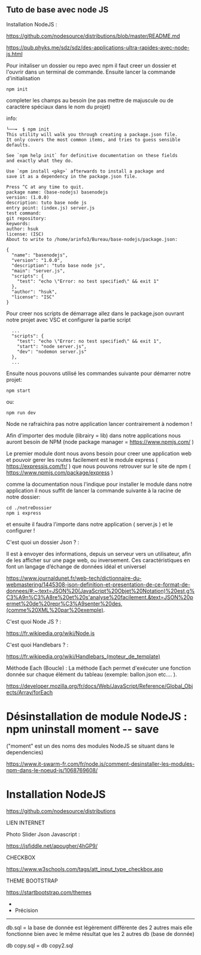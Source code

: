 ## Tuto de base avec node JS

Installation NodeJS :

https://github.com/nodesource/distributions/blob/master/README.md

https://pub.phyks.me/sdz/sdz/des-applications-ultra-rapides-avec-node-js.html


Pour initaliser un dossier ou repo avec npm il faut creer un dossier et l'ouvrir dans un terminal de commande.
Ensuite lancer la commande d'initialisation
```
npm init
```

completer les champs au besoin
(ne pas mettre de majuscule ou de caractère spéciaux dans le nom du projet)

info:
```
└──╼  $ npm init
This utility will walk you through creating a package.json file.
It only covers the most common items, and tries to guess sensible defaults.

See `npm help init` for definitive documentation on these fields
and exactly what they do.

Use `npm install <pkg>` afterwards to install a package and
save it as a dependency in the package.json file.

Press ^C at any time to quit.
package name: (base-nodejs) basenodejs
version: (1.0.0) 
description: tuto base node js
entry point: (index.js) server.js
test command: 
git repository: 
keywords: 
author: hsuk
license: (ISC) 
About to write to /home/arinfo3/Bureau/base-nodejs/package.json:

{
  "name": "basenodejs",
  "version": "1.0.0",
  "description": "tuto base node js",
  "main": "server.js",
  "scripts": {
    "test": "echo \"Error: no test specified\" && exit 1"
  },
  "author": "hsuk",
  "license": "ISC"
}

```

Pour creer nos scripts de démarrage allez dans le package.json ouvrant notre projet avec VSC et configurer la partie script
```
  ...
  "scripts": {
    "test": "echo \"Error: no test specified\" && exit 1",
    "start": "node server.js",
    "dev": "nodemon server.js"
  },
  ...
```

Ensuite nous pouvons utilisé les commandes suivante pour démarrer notre projet:
```
npm start
```
ou:
```
npm run dev
```

Node ne rafraichira pas notre application lancer contrairement à nodemon !

Afin d'importer des module (librairy = lib) dans notre applications nous auront besoin de NPM (node package manager = https://www.npmjs.com/ )

Le premier module dont nous avons besoin pour creer une application web et pouvoir gerer les routes facilement est le module express ( https://expressjs.com/fr/ ) que nous pouvons retrouver sur le site de npm ( https://www.npmjs.com/package/express )

comme la documentation nous l'indique pour installer le module dans notre application il nous suffit de lancer la commande suivante à la racine de notre dossier:

```
cd ./notreDossier
npm i express
```

et ensuite il faudra l'importe dans notre application ( server.js ) et le configurer !
























C'est quoi un dossier Json ? :

Il est à envoyer des informations, depuis un serveur vers un utilisateur, afin de les afficher sur une page web, ou inversement. Ces caractéristiques en font un langage d’échange de données idéal et universel

https://www.journaldunet.fr/web-tech/dictionnaire-du-webmastering/1445308-json-definition-et-presentation-de-ce-format-de-donnees/#:~:text=JSON%20(JavaScript%20Objet%20Notation)%20est,g%C3%A9n%C3%A8re%20et%20s'analyse%20facilement.&text=JSON%20permet%20de%20repr%C3%A9senter%20des,(comme%20XML%20par%20exemple).


C'est quoi Node JS ? : 

https://fr.wikipedia.org/wiki/Node.js


C'est quoi Handlebars ? : 

https://fr.wikipedia.org/wiki/Handlebars_(moteur_de_template)



Méthode Each (Boucle) : La méthode Each permet d'exécuter une fonction donnée sur chaque élément du tableau (exemple: ballon.json etc.... ).

https://developer.mozilla.org/fr/docs/Web/JavaScript/Reference/Global_Objects/Array/forEach


# Désinstallation de module NodeJS : npm uninstall moment -- save 
("moment" est un des noms des modules NodeJS se situant dans le dependencies)

https://www.it-swarm-fr.com/fr/node.js/comment-desinstaller-les-modules-npm-dans-le-noeud-js/1068769608/

# Installation NodeJS

https://github.com/nodesource/distributions






LIEN INTERNET 

Photo Slider Json Javascript :

https://jsfiddle.net/apougher/4hGP9/


CHECKBOX

https://www.w3schools.com/tags/att_input_type_checkbox.asp


THEME BOOTSTRAP

https://startbootstrap.com/themes




*
* Précision
*************

db.sql = la base de donnée est légèrement différente des 2 autres mais elle fonctionne bien avec le même résultat que les 2 autres db (base de donnée)

db copy.sql = db copy2.sql